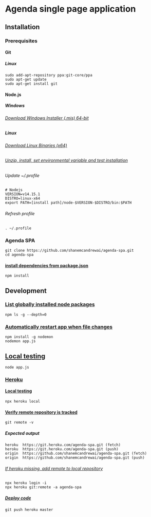 # Agenda single page application
## Installation
### Prerequisites
#### Git
##### Linux
    sudo add-apt-repository ppa:git-core/ppa
    sudo apt-get update
    sudo apt-get install git
#### Node.js
##### Windows
###### [Download Windows Installer (.mis) 64-bit](https://nodejs.org/en/download/)
##### Linux
###### [Download Linux Binaries (x64)](https://nodejs.org/en/download)
###### [Unzip, install, set environmental variable and test installation](https://github.com/nodejs/help/wiki/Installation#how-to-install-nodejs-via-binary-archive-on-linux)
###### Update ~/.profile
    # Nodejs
    VERSION=v14.15.1
    DISTRO=linux-x64
    export PATH=[install path]/node-$VERSION-$DISTRO/bin:$PATH
###### Refresh profile
    . ~/.profile
### Agenda SPA
    git clone https://github.com/shanemcandrewai/agenda-spa.git
    cd agenda-spa
#### [install dependencies from package.json](https://docs.npmjs.com/cli/v6/commands/npm-install)
    npm install
## Development
### [List globally installed node packages](https://docs.npmjs.com/cli/v6/commands/npm-ls)
    npm ls -g --depth=0
### [Automatically restart app when file changes](https://www.npmjs.com/package/nodemon)
    npm install -g nodemon
    nodemon app.js
## [Local testing](https://nodejs.dev/learn/run-nodejs-scripts-from-the-command-line)
    node app.js
### [Heroku](https://agenda-spa.herokuapp.com)
#### [Local testing](https://devcenter.heroku.com/articles/heroku-local)
    npx heroku local
#### [Verify remote repository is tracked](https://git-scm.com/docs/git-remote)
    git remote -v
##### Expected output
    heroku	https://git.heroku.com/agenda-spa.git (fetch)
    heroku	https://git.heroku.com/agenda-spa.git (push)
    origin	https://github.com/shanemcandrewai/agenda-spa.git (fetch)
    origin	https://github.com/shanemcandrewai/agenda-spa.git (push)
###### [If heroku missing, add remote to local repository](https://devcenter.heroku.com/articles/git#creating-a-heroku-remote)
    npx heroku login -i
    npx heroku git:remote -a agenda-spa
##### [Deploy code](https://devcenter.heroku.com/articles/git#deploying-code)
    git push heroku master
